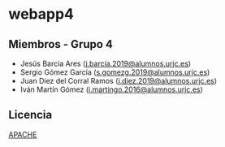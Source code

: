# webapp4

## Miembros - Grupo 4
 - Jesús Barcia Ares (j.barcia.2019@alumnos.urjc.es)
 - Sergio Gómez García (s.gomezg.2019@alumnos.urjc.es)
 - Juan Diez del Corral Ramos (j.diez.2019@alumnos.urjc.es)
 - Iván Martín Gómez (i.martingo.2016@alumnos.urjc.es)

## Licencia
[APACHE](https://github.com/CodeURJC-DAW-2021-22/webapp4/blob/26b1d22bc7625b0dd8cdb3a3b8eaf7bb5425833b/LICENSE)
